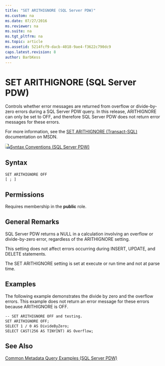 ```yaml
---
title: "SET ARITHIGNORE (SQL Server PDW)"
ms.custom: na
ms.date: 07/27/2016
ms.reviewer: na
ms.suite: na
ms.tgt_pltfrm: na
ms.topic: article
ms.assetid: 5214fcf9-dacb-4018-9ae4-f3622c790dc9
caps.latest.revision: 8
author: BarbKess
---
```

# SET ARITHIGNORE (SQL Server PDW)
Controls whether error messages are returned from overflow or divide-by-zero errors during a SQL Server PDW query. In this release, ARITHIGNORE can only be set to OFF, and therefore SQL Server PDW does not return error messages for these errors.  
  
For more information, see the [SET ARITHIGNORE (Transact-SQL)](http://msdn.microsoft.com/en-us/library/ms184341(v=sql11)) documentation on MSDN.  
  
![Topic link icon](../../mpp/sqlpdw/media/Topic_Link.gif "Topic_Link")[Syntax Conventions &#40;SQL Server PDW&#41;](../../mpp/sqlpdw/syntax-conventions-sql-server-pdw.md)  
  
## Syntax  
  
```  
SET ARITHIGNORE OFF   
[ ; ]  
```  
  
## Permissions  
Requires membership in the **public** role.  
  
## General Remarks  
SQL Server PDW returns a NULL in a calculation involving an overflow or divide-by-zero error, regardless of the ARITHIGNORE setting.  
  
This setting does not affect errors occurring during INSERT, UPDATE, and DELETE statements.  
  
The SET ARITHIGNORE setting is set at execute or run time and not at parse time.  
  
## Examples  
The following example demonstrates the divide by zero and the overflow errors. This example does not return an error message for these errors because ARITHIGNORE is OFF.  
  
```  
-- SET ARITHIGNORE OFF and testing.  
SET ARITHIGNORE OFF;  
SELECT 1 / 0 AS DivideByZero;  
SELECT CAST(256 AS TINYINT) AS Overflow;  
```  
  
## See Also  
[Common Metadata Query Examples &#40;SQL Server PDW&#41;](../../mpp/sqlpdw/common-metadata-query-examples-sql-server-pdw.md)  
  
